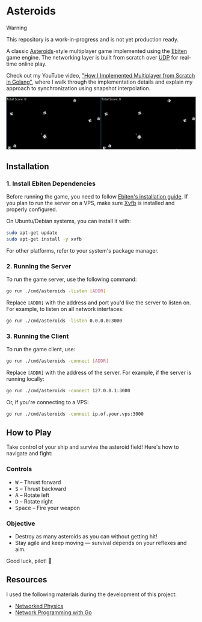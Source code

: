 # Asteroids

> [!WARNING]
>
> This repository is a work-in-progress and is not yet production ready.

A classic [Asteroids](https://en.wikipedia.org/wiki/Asteroids_(video_game))-style
multiplayer game implemented using the [Ebiten](https://ebitengine.org)
game engine. The networking layer is built from scratch over
[UDP](https://en.wikipedia.org/wiki/User_Datagram_Protocol) for real-time online
play.

Check out my YouTube video, ["How I Implemented Multiplayer from Scratch in
Golang"](https://youtu.be/G8nxQ9ESIFA), where I walk through the implementation
details and explain my approach to synchronization using snapshot interpolation.

![demo](./demo.gif)

## Installation

### 1. Install Ebiten Dependencies

Before running the game, you need to follow [Ebiten's installation
guide](https://ebitengine.org/en/documents/install.html). If you plan to run
the server on a VPS, make sure [Xvfb](https://en.wikipedia.org/wiki/Xvfb) is
installed and properly configured.

On Ubuntu/Debian systems, you can install it with:

```bash
sudo apt-get update
sudo apt-get install -y xvfb
```

For other platforms, refer to your system's package manager.

### 2. Running the Server

To run the game server, use the following command:

```bash
go run ./cmd/asteroids -listen [ADDR]
```

Replace `[ADDR]` with the address and port you'd like the server to listen on.
For example, to listen on all network interfaces:

```bash
go run ./cmd/asteroids -listen 0.0.0.0:3000
```

### 3. Running the Client

To run the game client, use:

```bash
go run ./cmd/asteroids -connect [ADDR]
```

Replace `[ADDR]` with the address of the server. For example, if the server is
running locally:

```bash
go run ./cmd/asteroids -connect 127.0.0.1:3000
```

Or, if you're connecting to a VPS:

```bash
go run ./cmd/asteroids -connect ip.of.your.vps:3000
```

## How to Play

Take control of your ship and survive the asteroid field! Here's how to navigate
and fight:

### Controls

- <kbd>W</kbd> – Thrust forward
- <kbd>S</kbd> – Thrust backward
- <kbd>A</kbd> – Rotate left
- <kbd>D</kbd> – Rotate right
- <kbd>Space</kbd> – Fire your weapon

### Objective

- Destroy as many asteroids as you can without getting hit!
- Stay agile and keep moving — survival depends on your reflexes and aim.

Good luck, pilot! 🚀

## Resources

I used the following materials during the development of this project:

- [Networked Physics](https://gafferongames.com/categories/networked-physics)
- [Network Programming with Go](https://amazon.com/Network-Programming-Go-Adam-Woodbeck/dp/1718500882)
